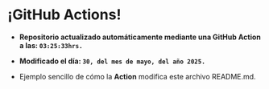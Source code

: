 # ¡GitHub Actions!
* **Repositorio actualizado automáticamente mediante una GitHub Action a las: `03:25:33hrs.`**
* **Modificado el día: `30, del mes de mayo, del año 2025.`**

* Ejemplo sencillo de cómo la **Action** modifica este archivo README.md.
